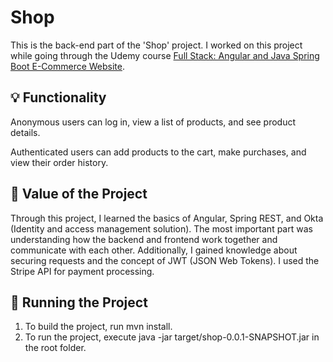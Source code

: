 # Shop

This is the back-end part of the 'Shop' project. I worked on this project while going through the Udemy course [Full Stack: Angular and Java Spring Boot E-Commerce Website](https://www.udemy.com/course/full-stack-angular-spring-boot-tutorial/).

## 💡 Functionality

Anonymous users can log in, view a list of products, and see product details.

Authenticated users can add products to the cart, make purchases, and view their order history.

## 🔑 Value of the Project

Through this project, I learned the basics of Angular, Spring REST, and Okta (Identity and access management solution). The most important part was understanding how the backend and frontend work together and communicate with each other. Additionally, I gained knowledge about securing requests and the concept of JWT (JSON Web Tokens). I used the Stripe API for payment processing.

## 🚀 Running the Project

1. To build the project, run mvn install.
2. To run the project, execute java -jar target/shop-0.0.1-SNAPSHOT.jar in the root folder.
